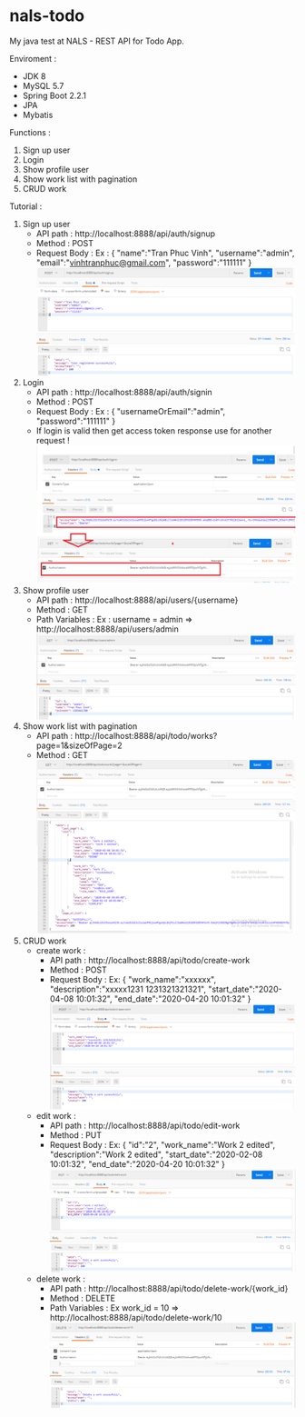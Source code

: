 # nals-todo
My java test at NALS - REST API for Todo App.

Enviroment :
  * JDK 8
  * MySQL 5.7
  * Spring Boot 2.2.1
  * JPA
  * Mybatis

Functions :
  1. Sign up user
  2. Login
  3. Show profile user
  4. Show work list with pagination
  5. CRUD work

Tutorial :
  1. Sign up user
     - API path : http://localhost:8888/api/auth/signup
     - Method : POST
     - Request Body : 
        Ex : 
          {
            "name":"Tran Phuc Vinh",
            "username":"admin",
            "email":"vinhtranphuc@gmail.com",
            "password":"111111"
          }
     ![alt text](https://github.com/vinhtranphuc/nals-todo/blob/master/tutorial-img/signup.png)
  2. Login
     - API path : http://localhost:8888/api/auth/signin
     - Method : POST
     - Request Body : 
        Ex : 
          {
            "usernameOrEmail":"admin",
            "password":"111111"
          }
     - If login is valid then get access token response use for another request !
    ![alt text](https://github.com/vinhtranphuc/nals-todo/blob/master/tutorial-img/accessToken.png)
  3. Show profile user
     - API path : http://localhost:8888/api/users/{username}
     - Method : GET
     - Path Variables :
       Ex : username = admin => http://localhost:8888/api/users/admin
    ![alt text](https://github.com/vinhtranphuc/nals-todo/blob/master/tutorial-img/profile.png)
  4. Show work list with pagination
     - API path : http://localhost:8888/api/todo/works?page=1&sizeOfPage=2
     - Method : GET
    ![alt text](https://github.com/vinhtranphuc/nals-todo/blob/master/tutorial-img/todoListPagination.png)
  5. CRUD work
     - create work : 
        + API path : http://localhost:8888/api/todo/create-work
        + Method : POST
        + Request Body :
          Ex:
            {
              "work_name":"xxxxxx",
              "description":"xxxxx1231 1231321321321",
              "start_date":"2020-04-08 10:01:32",
              "end_date":"2020-04-20 10:01:32"
            }
    ![alt text](https://github.com/vinhtranphuc/nals-todo/blob/master/tutorial-img/createWork.png)
      - edit work : 
        + API path : http://localhost:8888/api/todo/edit-work
        + Method : PUT
        + Request Body :
          Ex:
            {
              "id":"2",
              "work_name":"Work 2 edited",
              "description":"Work 2 edited",
              "start_date":"2020-02-08 10:01:32",
              "end_date":"2020-04-20 10:01:32"
            }
     ![alt text](https://github.com/vinhtranphuc/nals-todo/blob/master/tutorial-img/editWork.png)
      - delete work : 
        + API path : http://localhost:8888/api/todo/delete-work/{work_id}
        + Method : DELETE
        + Path Variables : Ex work_id = 10 => http://localhost:8888/api/todo/delete-work/10
    ![alt text](https://github.com/vinhtranphuc/nals-todo/blob/master/tutorial-img/deleteWork.png)
